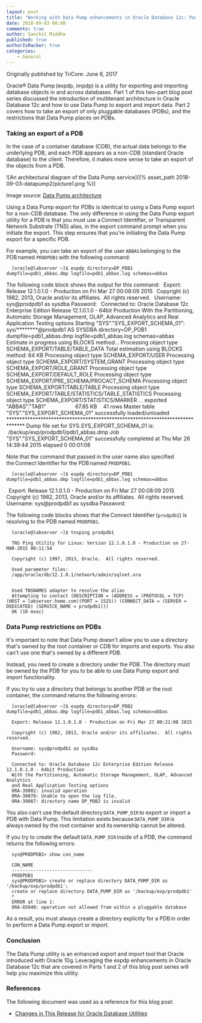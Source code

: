 ```yaml
---
layout: post
title: "Working with Data Pump enhancements in Oracle Database 12c: Part 2"
date: 2018-09-03 00:00
comments: true
author: Sanchit Middha
published: true
authorIsRacker: true
categories:
    - General
---
```


Originally published by TriCore: June 6, 2017

Oracle&reg; Data Pump (expdp, impdp) is a utility for exporting and importing
database objects in and across databases. Part 1 of this two-part blog post
series discussed the introduction of multitenant architecture in Oracle
Database 12c and how to use Data Pump to export and import data. Part 2 covers
how to take an export of only pluggable databases (PDBs), and the restrictions
that Data Pump places on PDBs.

<!-- more -->

### Taking an export of a PDB

In the case of a container database (CDB), the actual data belongs to the
underlying PDB, and each PDB appears as a non-CDB (standard Oracle database)
to the client. Therefore, it makes more sense to take an export of the objects
from a PDB.

![An architectural diagram of the Data Pump
service]({% asset_path 2018-09-03-datapump2/picture1.png %})

Image source: [Data Pump architecture](https://www.packtpub.com/mapt/book/big_data_and_business_intelligence/9781847196286/1/ch01lvl1sec02/data-pump-architecture)

Using a Data Pump export for PDBs is identical to using a Data Pump export for
a non-CDB database. The only difference in using the Data Pump export utility
for a PDB is that you must use a Connect Identifier, or Transparent Network
Substrate (TNS) alias, in the export command prompt when you initiate the
export. This step ensures that you're initiating the Data Pump export for a
specific PDB.

For example, you can take an export of the user `ABBAS` belonging to the
PDB named `PRODPDB1` with the following command:

      [oracle@labserver ~]$ expdp directory=DP_PDB1 dumpfile=pdb1_abbas.dmp logfile=pdb1_abbas.log schemas=abbas

The following code block shows the output for this command:
 
    Export: Release 12.1.0.1.0 - Production on Fri Mar 27 00:08:09 2015
     
    Copyright (c) 1982, 2013, Oracle and/or its affiliates.  All rights reserved.
     
    Username: sys@prodpdb1 as sysdba
    Password:
     
    Connected to: Oracle Database 12c Enterprise Edition Release 12.1.0.1.0 - 64bit Production
    With the Partitioning, Automatic Storage Management, OLAP, Advanced Analytics
    and Real Application Testing options
    Starting "SYS"."SYS_EXPORT_SCHEMA_01":  sys/********@prodpdb1 AS SYSDBA directory=DP_PDB1 dumpfile=pdb1_abbas.dmp logfile=pdb1_abbas.log schemas=abbas
    Estimate in progress using BLOCKS method...
    Processing object type SCHEMA_EXPORT/TABLE/TABLE_DATA
    Total estimation using BLOCKS method: 64 KB
    Processing object type SCHEMA_EXPORT/USER
    Processing object type SCHEMA_EXPORT/SYSTEM_GRANT
    Processing object type SCHEMA_EXPORT/ROLE_GRANT
    Processing object type SCHEMA_EXPORT/DEFAULT_ROLE
    Processing object type SCHEMA_EXPORT/PRE_SCHEMA/PROCACT_SCHEMA
    Processing object type SCHEMA_EXPORT/TABLE/TABLE
    Processing object type SCHEMA_EXPORT/TABLE/STATISTICS/TABLE_STATISTICS
    Processing object type SCHEMA_EXPORT/STATISTICS/MARKER
    . . exported "ABBAS"."TAB1"                              67.85 KB      41 rows
    Master table "SYS"."SYS_EXPORT_SCHEMA_01" successfully loaded/unloaded
    ******************************************************************************
    Dump file set for SYS.SYS_EXPORT_SCHEMA_01 is:
      /backup/exp/prodpdb1/pdb1_abbas.dmp
    Job "SYS"."SYS_EXPORT_SCHEMA_01" successfully completed at Thu Mar 26 14:39:44 2015 elapsed 0 00:01:08

Note that the command that passed in the user name also specified the Connect Identifier for the PDB named `PRODPDB1`.

      [oracle@labserver ~]$ expdp directory=DP_PDB1 dumpfile=pdb1_abbas.dmp logfile=pdb1_abbas.log schemas=abbas
 
      Export: Release 12.1.0.1.0 - Production on Fri Mar 27 00:08:09 2015
       
      Copyright (c) 1982, 2013, Oracle and/or its affiliates.  All rights reserved.
       
      Username: sys@prodpdb1 as sysdba
      Password:

The following code blocks shows that the Connect Identifier (`prodpdb1`) is
resolving to the PDB named `PRODPDB1`.

      [oracle@labserver ~]$ tnsping prodpdb1
       
      TNS Ping Utility for Linux: Version 12.1.0.1.0 - Production on 27-MAR-2015 00:11:54
       
      Copyright (c) 1997, 2013, Oracle.  All rights reserved.
       
      Used parameter files:
      /app/oracle/db/12.1.0.1/network/admin/sqlnet.ora
       
       
      Used TNSNAMES adapter to resolve the alias
      Attempting to contact (DESCRIPTION = (ADDRESS = (PROTOCOL = TCP)(HOST = labserver.home.com)(PORT = 1525)) (CONNECT_DATA = (SERVER = DEDICATED) (SERVICE_NAME = prodpdb1)))
      OK (10 msec)

### Data Pump restrictions on PDBs

It's important to note that Data Pump doesn't allow you to use a directory
that's owned by the root container or CDB for imports and exports. You also
can't use one that's owned by a different PDB.

Instead, you need to create a directory under the PDB. The directory must be
owned by the PDB for you to be able to use Data Pump export and import
functionality.

If you try to use a directory that belongs to another PDB or the root
container, the command returns the following errors:

      [oracle@labserver ~]$ expdp directory=DP_PDB2 dumpfile=pdb1_abbas.dmp logfile=pdb1_abbas.log schemas=abbas
       
      Export: Release 12.1.0.1.0 - Production on Fri Mar 27 00:21:08 2015
       
      Copyright (c) 1982, 2013, Oracle and/or its affiliates.  All rights reserved.
       
      Username: sys@prodpdb1 as sysdba
      Password:
       
      Connected to: Oracle Database 12c Enterprise Edition Release 12.1.0.1.0 - 64bit Production
      With the Partitioning, Automatic Storage Management, OLAP, Advanced Analytics
      and Real Application Testing options
      ORA-39002: invalid operation
      ORA-39070: Unable to open the log file.
      ORA-39087: directory name DP_PDB2 is invalid

You also can't use the default directory `DATA_PUMP_DIR` to export or import a
PDB with Data Pump. This limitation exists because `DATA_PUMP_DIR` is
always owned by the root container and its ownership cannot be altered.

If you try to create the default `DATA_PUMP_DIR` inside of a PDB, the command
returns the following errors:

      sys@PRODPDB1> show con_name
       
      CON_NAME
      ------------------------------
      PRODPDB1
      sys@PRODPDB1> create or replace directory DATA_PUMP_DIR as '/backup/exp/prodpdb1';
      create or replace directory DATA_PUMP_DIR as '/backup/exp/prodpdb1'
      *
      ERROR at line 1:
      ORA-65040: operation not allowed from within a pluggable database

As a result, you must always create a directory explicitly for a PDB in order
to perform a Data Pump export or import.

### Conclusion

The Data Pump utility is an enhanced export and import tool that Oracle
introduced with Oracle 10g. Leveraging the expdp enhancements in Oracle
Database 12c that are covered in Parts 1 and 2 of this blog post series will
help you maximize this utility.

### References

The following document was used as a reference for this blog post:

- [Changes in This Release for Oracle Database
  Utilities](https://docs.oracle.com/database/121/SUTIL/GUID-F4EE2A42-3986-4597-9088-A506173ABABF.htm#SUTIL4298)
